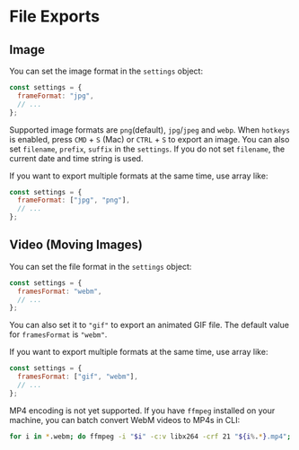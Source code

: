 # File Exports

## Image

You can set the image format in the `settings` object:

```js
const settings = {
  frameFormat: "jpg",
  // ...
};
```

Supported image formats are `png`(default), `jpg`/`jpeg` and `webp`. When `hotkeys` is enabled, press `CMD` + `S` (Mac) or `CTRL` + `S` to export an image. You can also set `filename`, `prefix`, `suffix` in the `settings`. If you do not set `filename`, the current date and time string is used.

If you want to export multiple formats at the same time, use array like:

```js
const settings = {
  frameFormat: ["jpg", "png"],
  // ...
};
```

## Video (Moving Images)

You can set the file format in the `settings` object:

```js
const settings = {
  framesFormat: "webm",
  // ...
};
```

You can also set it to `"gif"` to export an animated GIF file. The default value for `framesFormat` is `"webm"`.

If you want to export multiple formats at the same time, use array like:

```js
const settings = {
  framesFormat: ["gif", "webm"],
  // ...
};
```

MP4 encoding is not yet supported. If you have `ffmpeg` installed on your machine, you can batch convert WebM videos to MP4s in CLI:

```sh
for i in *.webm; do ffmpeg -i "$i" -c:v libx264 -crf 21 "${i%.*}.mp4"; done
```
